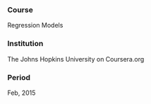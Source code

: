 ### Course
Regression Models

### Institution
The Johns Hopkins University on Coursera.org

### Period
Feb, 2015
